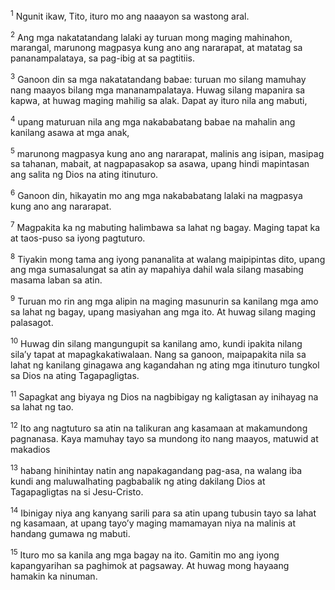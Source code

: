 <sup>1</sup>
Ngunit ikaw, Tito, ituro mo ang naaayon sa wastong aral. 

<sup>2</sup>
Ang mga nakatatandang lalaki ay turuan mong maging mahinahon, marangal, marunong magpasya kung ano ang nararapat, at matatag sa pananampalataya, sa pag-ibig at sa pagtitiis. 

<sup>3</sup>
Ganoon din sa mga nakatatandang babae: turuan mo silang mamuhay nang maayos bilang mga mananampalataya. Huwag silang mapanira sa kapwa, at huwag maging mahilig sa alak. Dapat ay ituro nila ang mabuti, 

<sup>4</sup>
upang maturuan nila ang mga nakababatang babae na mahalin ang kanilang asawa at mga anak, 

<sup>5</sup>
marunong magpasya kung ano ang nararapat, malinis ang isipan, masipag sa tahanan, mabait, at nagpapasakop sa asawa, upang hindi mapintasan ang salita ng Dios na ating itinuturo. 

<sup>6</sup>
Ganoon din, hikayatin mo ang mga nakababatang lalaki na magpasya kung ano ang nararapat. 

<sup>7</sup>
Magpakita ka ng mabuting halimbawa sa lahat ng bagay. Maging tapat ka at taos-puso sa iyong pagtuturo. 

<sup>8</sup>
Tiyakin mong tama ang iyong pananalita at walang maipipintas dito, upang ang mga sumasalungat sa atin ay mapahiya dahil wala silang masabing masama laban sa atin. 

<sup>9</sup>
Turuan mo rin ang mga alipin na maging masunurin sa kanilang mga amo sa lahat ng bagay, upang masiyahan ang mga ito. At huwag silang maging palasagot. 

<sup>10</sup>
Huwag din silang mangungupit sa kanilang amo, kundi ipakita nilang silaʼy tapat at mapagkakatiwalaan. Nang sa ganoon, maipapakita nila sa lahat ng kanilang ginagawa ang kagandahan ng ating mga itinuturo tungkol sa Dios na ating Tagapagligtas. 

<sup>11</sup>
Sapagkat ang biyaya ng Dios na nagbibigay ng kaligtasan ay inihayag na sa lahat ng tao. 

<sup>12</sup>
Ito ang nagtuturo sa atin na talikuran ang kasamaan at makamundong pagnanasa. Kaya mamuhay tayo sa mundong ito nang maayos, matuwid at makadios 

<sup>13</sup>
habang hinihintay natin ang napakagandang pag-asa, na walang iba kundi ang maluwalhating pagbabalik ng ating dakilang Dios at Tagapagligtas na si Jesu-Cristo. 

<sup>14</sup>
Ibinigay niya ang kanyang sarili para sa atin upang tubusin tayo sa lahat ng kasamaan, at upang tayoʼy maging mamamayan niya na malinis at handang gumawa ng mabuti. 

<sup>15</sup>
Ituro mo sa kanila ang mga bagay na ito. Gamitin mo ang iyong kapangyarihan sa paghimok at pagsaway. At huwag mong hayaang hamakin ka ninuman.